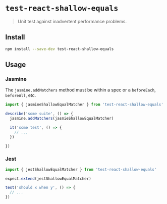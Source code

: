 # `test-react-shallow-equals`
> Unit test against inadvertent performance problems.

## Install

```sh
npm install --save-dev test-react-shallow-equals
```

## Usage

### Jasmine

The `jasmine.addMatchers` method must be within a spec or a `beforeEach`, `beforeAll`, etc.

```js
import { jasmineShallowEqualMatcher } from 'test-react-shallow-equals'

describe('some suite', () => {
  jasmine.addMatchers(jasmieShallowEqualMatcher)

  it('some test', () => {
    // ...
  })

})
```

### Jest

```js
import { jestShallowEqualMatcher } from 'test-react-shallow-equals'

expect.extend(jestShallowEqualMatcher)

test('should x when y', () => {
  // ...
})
```
